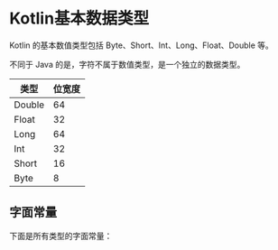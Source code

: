# Kotlin基本数据类型

Kotlin 的基本数值类型包括 Byte、Short、Int、Long、Float、Double 等。

不同于 Java 的是，字符不属于数值类型，是一个独立的数据类型。

|类型|位宽度|
|---|----|
|Double|64|
|Float|32|
|Long|64|
|Int|32|
|Short|16|
|Byte|8|

## 字面常量

下面是所有类型的字面常量：
